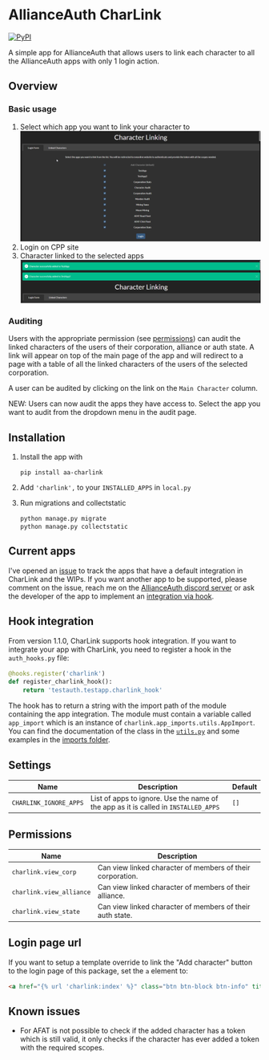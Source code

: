 # AllianceAuth CharLink

[![PyPI](https://img.shields.io/pypi/v/aa-charlink)](https://pypi.org/project/aa-charlink/)

A simple app for AllianceAuth that allows users to link each character to all the AllianceAuth apps with only 1 login action.

## Overview

### Basic usage

1. Select which app you want to link your character to
   ![Charlink Homepage](https://raw.githubusercontent.com/Maestro-Zacht/aa-charlink/e5dd9519cd3772b19505f4ca4b02771774d2a695/docs/images/charlink_homepage.png)
2. Login on CPP site
3. Character linked to the selected apps
   ![Success](https://raw.githubusercontent.com/Maestro-Zacht/aa-charlink/e5dd9519cd3772b19505f4ca4b02771774d2a695/docs/images/charlink_success.png)

### Auditing

Users with the appropriate permission (see [permissions](#permissions)) can audit the linked characters of the users of their corporation, alliance or auth state. A link will appear on top of the main page of the app and will redirect to a page with a table of all the linked characters of the users of the selected corporation.

A user can be audited by clicking on the link on the `Main Character` column.

NEW: Users can now audit the apps they have access to. Select the app you want to audit from the dropdown menu in the audit page.

## Installation

1. Install the app with

   ```shell
   pip install aa-charlink
   ```

2. Add `'charlink',` to your `INSTALLED_APPS` in `local.py`
3. Run migrations and collectstatic

   ```shell
   python manage.py migrate
   python manage.py collectstatic
   ```

## Current apps

I've opened an [issue](https://github.com/Maestro-Zacht/aa-charlink/issues/1) to track the apps that have a default integration in CharLink and the WIPs. If you want another app to be supported, please comment on the issue, reach me on the [AllianceAuth discord server](https://discord.gg/fjnHAmk) or ask the developer of the app to implement an [integration via hook](#hook-integration).

## Hook integration

From version 1.1.0, CharLink supports hook integration. If you want to integrate your app with CharLink, you need to register a hook in the `auth_hooks.py` file:

```python
@hooks.register('charlink')
def register_charlink_hook():
    return 'testauth.testapp.charlink_hook'
```

The hook has to return a string with the import path of the module containing the app integration. The module must contain a variable called `app_import` which is an instance of `charlink.app_imports.utils.AppImport`. You can find the documentation of the class in the [`utils.py`](./charlink/app_imports/utils.py) and some examples in the [imports folder](./charlink/imports).

## Settings

| Name                   | Description                                                                         | Default |
| ---------------------- | ----------------------------------------------------------------------------------- | ------- |
| `CHARLINK_IGNORE_APPS` | List of apps to ignore. Use the name of the app as it is called in `INSTALLED_APPS` | `[]`    |

## Permissions

| Name                     | Description                                                |
| ------------------------ | ---------------------------------------------------------- |
| `charlink.view_corp`     | Can view linked character of members of their corporation. |
| `charlink.view_alliance` | Can view linked character of members of their alliance.    |
| `charlink.view_state`    | Can view linked character of members of their auth state.  |

## Login page url

If you want to setup a template override to link the "Add character" button to the login page of this package, set the `a` element to:

```html
<a href="{% url 'charlink:index' %}" class="btn btn-block btn-info" title="Add Character">{% translate 'Add Character' %}</a>
```

## Known issues

- For AFAT is not possible to check if the added character has a token which is still valid, it only checks if the character has ever added a token with the required scopes.
